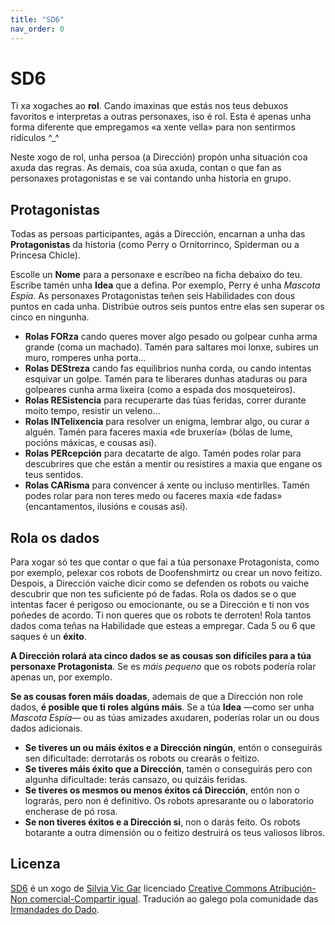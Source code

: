 ```yaml
---
title: "SD6"
nav_order: 0
---
```


# SD6

Ti xa xogaches ao **rol**. Cando imaxinas que estás nos teus debuxos favoritos e interpretas a outras personaxes, iso é rol. Esta é apenas unha forma diferente que empregamos «a xente vella» para non sentirmos ridículos ^\_^

Neste xogo de rol, unha persoa (a Dirección) propón unha situación coa axuda das regras. As demais, coa súa axuda, contan o que fan as personaxes protagonistas e se vai contando unha historia en grupo.

## Protagonistas

Todas as persoas participantes, agás a Dirección, encarnan a unha das **Protagonistas** da historia (como Perry o Ornitorrinco, Spiderman ou a Princesa Chicle).

Escolle un **Nome** para a personaxe e escríbeo na ficha debaixo do teu. Escribe tamén unha **Idea** que a defina. Por exemplo, Perry é unha *Mascota Espía*. As personaxes Protagonistas teñen seis Habilidades con dous puntos en cada unha. Distribúe outros seis puntos entre elas sen superar os cinco en ningunha.

* **Rolas FORza** cando queres mover algo pesado ou golpear cunha arma grande (coma un machado). Tamén para saltares moi lonxe, subires un muro, romperes unha porta…
* **Rolas DEStreza** cando fas equilibrios nunha corda, ou cando intentas esquivar un golpe. Tamén para te liberares dunhas ataduras ou para golpeares cunha arma lixeira (como a espada dos mosqueteiros).
* **Rolas RESistencia** para recuperarte das túas feridas, correr durante moito tempo, resistir un veleno…
* **Rolas INTelixencia** para resolver un enigma, lembrar algo, ou curar a alguén. Tamén para faceres maxia «de bruxería» (bólas de lume, pocións máxicas, e cousas así).
* **Rolas PERcepción** para decatarte de algo. Tamén podes rolar para descubrires que che están a mentir ou resistires a maxia que engane os teus sentidos.
* **Rolas CARisma** para convencer á xente ou incluso mentirlles. Tamén podes rolar para non teres medo ou faceres maxia «de fadas» (encantamentos, ilusións e cousas así).

## Rola os dados

Para xogar só tes que contar o que fai a túa personaxe Protagonista, como por exemplo, pelexar cos robots de Doofenshmirtz ou crear un novo feitizo. Despois, a Dirección vaiche dicir como se defenden os robots ou vaiche descubrir que non tes suficiente pó de fadas. Rola os dados se o que intentas facer é perigoso ou emocionante, ou se a Dirección e ti non vos poñedes de acordo. Ti non queres que os robots te derroten! Rola tantos dados coma teñas na Habilidade que esteas a empregar. Cada 5 ou 6 que saques é un **éxito**.

**A Dirección rolará ata cinco dados se as cousas son difíciles para a túa personaxe Protagonista**. Se es _máis pequeno_ que os robots podería rolar apenas un, por exemplo.

**Se as cousas foren máis doadas**, ademais de que a Dirección non role dados, **é posible que ti roles algúns máis**. Se a túa **Idea** —como ser unha *Mascota Espía*— ou as túas amizades axudaren, poderías rolar un ou dous dados adicionais.

* **Se tiveres un ou máis éxitos e a Dirección ningún**, entón o conseguirás sen dificultade: derrotarás os robots ou crearás o feitizo.
* **Se tiveres máis éxito que a Dirección**, tamén o conseguirás pero con algunha dificultade: terás cansazo, ou quizáis feridas.
* **Se tiveres os mesmos ou menos éxitos cá Dirección**, entón non o lograrás, pero non é definitivo. Os robots apresarante ou o laboratorio encherase de pó rosa.
* **Se non tiveres éxitos e a Dirección si**, non o darás feito. Os robots botarante a outra dimensión ou o feitizo destruirá os teus valiosos libros.

## Licenza

[SD6](https://silviavicgar.wixsite.com/micobio/sd6) é un xogo de [Silvia Vic Gar](https://silviavicgar.wixsite.com/micobio) licenciado [Creative Commons Atribución-Non comercial-Compartir igual](https://creativecommons.org/licenses/by-nc-sa/4.0/deed.gl). Tradución ao galego pola comunidade das [Irmandades do Dado](https://irmandadesdodado.fala.gal/).
